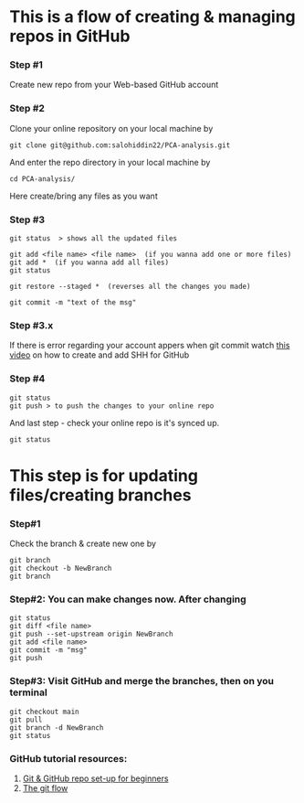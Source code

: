 # This is a flow of creating & managing repos in GitHub
### Step #1
Create new repo from your Web-based GitHub account

### Step #2

Clone your online repository on your local machine by 
```
git clone git@github.com:salohiddin22/PCA-analysis.git

```

And enter the repo directory in your local machine by 

```
cd PCA-analysis/
```

Here create/bring any files as you want

### Step #3
```
git status  > shows all the updated files

git add <file name> <file name>  (if you wanna add one or more files)
git add *  (if you wanna add all files)
git status

git restore --staged *  (reverses all the changes you made) 

git commit -m "text of the msg"
```

### Step #3.x

If there is error regarding your account appers when git commit watch [this video](https://youtu.be/3wAaPNxgLHI?si=Yarxhgsj25RTkMHI) on how to create and add SHH for GitHub


### Step #4
```
git status
git push > to push the changes to your online repo
```

And last step - check your online repo is it's synced up.

```
git status
```

# This step is for updating files/creating branches

### Step#1
Check the branch & create new one by
```
git branch
git checkout -b NewBranch
git branch
```

### Step#2: You can make changes now. After changing

```
git status
git diff <file name>
git push --set-upstream origin NewBranch 
git add <file name>
git commit -m "msg"
git push
```

### Step#3: Visit GitHub and merge the branches, then on you terminal

```
git checkout main
git pull
git branch -d NewBranch
git status
```


### GitHub tutorial resources:

1. [Git & GitHub repo set-up for beginners](https://youtu.be/jTHhMSxQTNI?si=dyrvXEz_c0iR-hky)
2. [The git flow](https://youtu.be/zTgXYR4PZ04?si=u3kfzdwt7Q7TRJoU)
